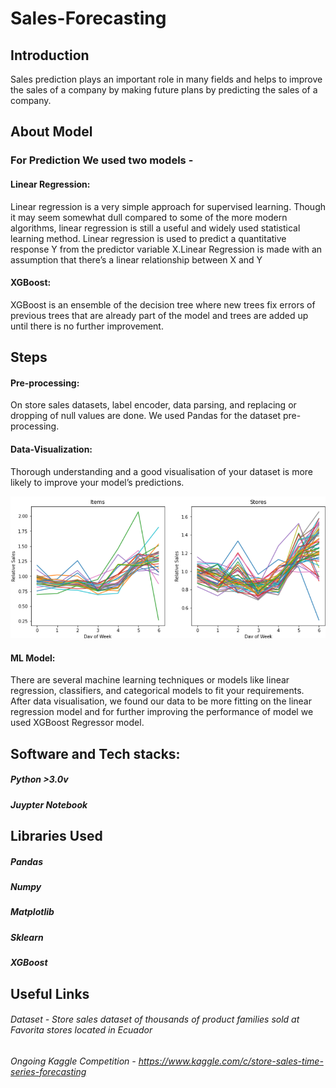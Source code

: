 # Sales-Forecasting

## Introduction
Sales prediction plays an important role in many
fields and helps to improve the sales of a
company by making future plans by predicting
the sales of a company.

## About Model
### For Prediction We used two models - 
#### Linear Regression:
Linear regression is a very simple approach for supervised learning. Though it may seem somewhat dull compared to some of the more modern algorithms, linear regression is still a useful and widely used statistical learning method. Linear regression is used to predict a quantitative response Y from the predictor variable X.Linear Regression is made with an assumption that there’s a linear relationship between X and Y

#### XGBoost: 
XGBoost is an ensemble of the decision tree where new trees fix errors of previous trees that are already part of the model and trees are added up until there is no further improvement. 

## Steps
#### Pre-processing: 
On store sales datasets, label encoder, data parsing, and replacing or dropping of null values are done. We used Pandas for the dataset pre-processing.


#### Data-Visualization: 
Thorough understanding and a good visualisation of your dataset is more likely to improve your model’s predictions.

![Viualisation](visual1.png)

#### ML Model:
There are several machine learning techniques or models like linear regression, classifiers, and categorical models to fit your requirements. After data visualisation, we found our data to be more fitting on the linear regression model and for further improving the performance of model we used XGBoost Regressor model.

## Software and Tech stacks: 
##### Python >3.0v   
##### Juypter Notebook

## Libraries Used
##### Pandas
##### Numpy
##### Matplotlib
##### Sklearn
##### XGBoost

## Useful Links
###### Dataset - Store sales dataset of thousands of product families sold at Favorita stores located in Ecuador
###### Ongoing Kaggle Competition - https://www.kaggle.com/c/store-sales-time-series-forecasting



